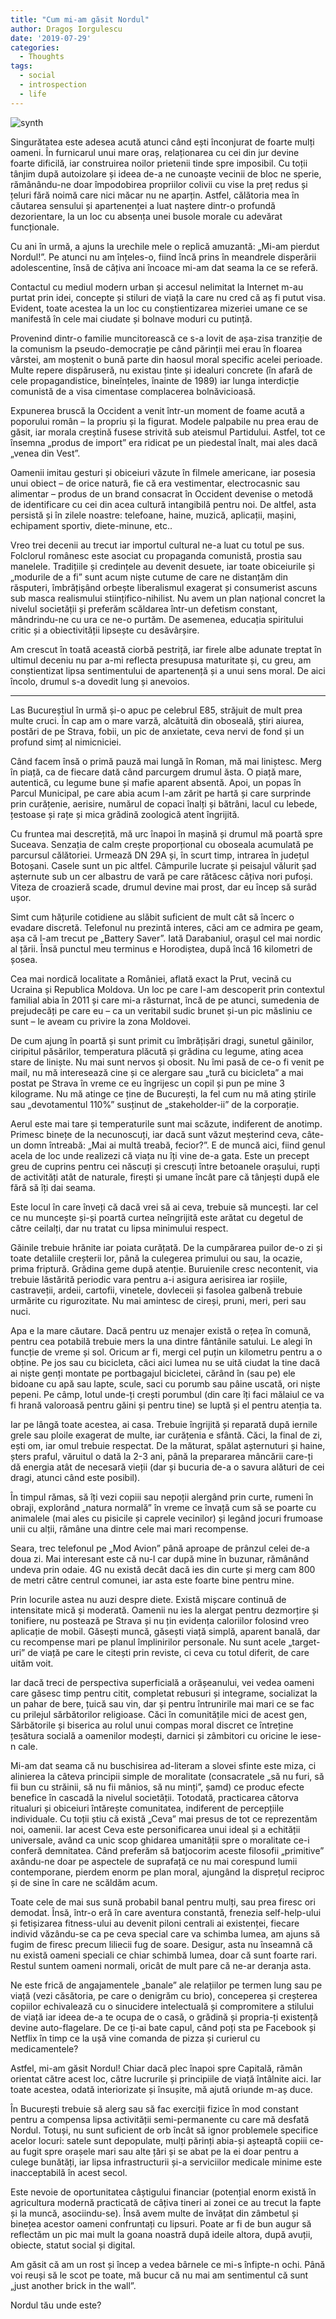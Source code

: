 ```yaml
---
title: "Cum mi-am găsit Nordul"
author: Dragoș Iorgulescu
date: '2019-07-29'
categories:
  - Thoughts
tags:
  - social
  - introspection
  - life
---
```


![synth](/images/horodistea.jpg)

Singurătatea este adesea acută atunci când ești înconjurat de foarte mulți oameni. În furnicarul unui mare oraș, relaționarea cu cei din jur devine foarte dificilă, iar construirea noilor prietenii tinde spre imposibil. Cu toții tânjim după autoizolare și ideea de-a ne cunoaște vecinii de bloc ne sperie, rămânându-ne doar împodobirea propriilor colivii cu vise la preț redus și țeluri fără noimă care nici măcar nu ne aparțin. Astfel, călătoria mea în căutarea sensului și apartenenței a luat naștere dintr-o profundă dezorientare, la un loc cu absența unei busole morale cu adevărat funcționale.

Cu ani în urmă, a ajuns la urechile mele o replică amuzantă: „Mi-am pierdut Nordul!”. Pe atunci nu am înțeles-o, fiind încă prins în meandrele disperării adolescentine, însă de câțiva ani încoace mi-am dat seama la ce se referă.

Contactul cu mediul modern urban și accesul nelimitat la Internet m-au purtat prin idei, concepte și stiluri de viață la care nu cred că aș fi putut visa. Evident, toate acestea la un loc cu conștientizarea mizeriei umane ce se manifestă în cele mai ciudate și bolnave moduri cu putință.

Provenind dintr-o familie muncitorească ce s-a lovit de așa-zisa tranziție de la comunism la pseudo-democrație pe când părinții mei erau în floarea vârstei, am moștenit o bună parte din haosul moral specific acelei perioade. Multe repere dispăruseră, nu existau ținte și idealuri concrete (în afară de cele propagandistice, bineînțeles, înainte de 1989) iar lunga interdicție comunistă de a visa cimentase complacerea bolnăvicioasă.

Expunerea bruscă la Occident a venit într-un moment de foame acută a poporului român – la propriu și la figurat. Modele palpabile nu prea erau de găsit, iar morala creștină fusese strivită sub ateismul Partidului. Astfel, tot ce însemna „produs de import” era ridicat pe un piedestal înalt, mai ales dacă „venea din Vest”.

Oamenii imitau gesturi și obiceiuri văzute în filmele americane, iar posesia unui obiect – de orice natură, fie că era vestimentar, electrocasnic sau alimentar – produs de un brand consacrat în Occident devenise o metodă de identificare cu cei din acea cultură intangibilă pentru noi. De altfel, asta persistă și în zilele noastre: telefoane, haine, muzică, aplicații, mașini, echipament sportiv, diete-minune, etc..

Vreo trei decenii au trecut iar importul cultural ne-a luat cu totul pe sus. Folclorul românesc este asociat cu propaganda comunistă, prostia sau manelele. Tradițiile și credințele au devenit desuete, iar toate obiceiurile și „modurile de a fi” sunt acum niște cutume de care ne distanțăm din răsputeri, îmbrățișând orbește liberalismul exagerat și consumerist ascuns sub masca realismului stiințifico-nihilist. Nu avem un plan național concret la nivelul societății și preferăm scăldarea într-un defetism constant, mândrindu-ne cu ura ce ne-o purtăm. De asemenea, educația spiritului critic și a obiectivității lipsește cu desăvârșire.

Am crescut în toată această ciorbă pestriță, iar firele albe adunate treptat în ultimul deceniu nu par a-mi reflecta presupusa maturitate și, cu greu, am conștientizat lipsa sentimentului de apartenență și a unui sens moral. De aici încolo, drumul s-a dovedit lung și anevoios.

*** 

Las Bucureștiul în urmă și-o apuc pe celebrul E85, străjuit de mult prea multe cruci. În cap am o mare varză, alcătuită din oboseală, știri aiurea, postări de pe Strava, fobii, un pic de anxietate, ceva nervi de fond și un profund simț al nimicniciei.

Când facem însă o primă pauză mai lungă în Roman, mă mai liniștesc. Merg în piață, ca de fiecare dată când parcurgem drumul ăsta. O piață mare, autentică, cu legume bune și mafie aparent absentă. Apoi, un popas în Parcul Municipal, pe care abia acum l-am zărit pe hartă și care surprinde prin curățenie, aerisire, numărul de copaci înalți și bătrâni, lacul cu lebede, țestoase și rațe și mica grădină zoologică atent îngrijită.

Cu fruntea mai descrețită, mă urc înapoi în mașină și drumul mă poartă spre Suceava. Senzația de calm crește proporțional cu oboseala acumulată pe parcursul călătoriei. Urmează DN 29A și, în scurt timp, intrarea în județul Botoșani. Casele sunt un pic altfel. Câmpurile lucrate și peisajul vălurit șad așternute sub un cer albastru de vară pe care rătăcesc câțiva nori pufoși. Viteza de croazieră scade, drumul devine mai prost, dar eu încep să surâd ușor.

Simt cum hățurile cotidiene au slăbit suficient de mult cât să încerc o evadare discretă. Telefonul nu prezintă interes, căci am ce admira pe geam, așa că l-am trecut pe „Battery Saver”. Iată Darabaniul, orașul cel mai nordic al țării. Însă punctul meu terminus e Horodiștea, după încă 16 kilometri de șosea.

Cea mai nordică localitate a României, aflată exact la Prut, vecină cu Ucraina și Republica Moldova. Un loc pe care l-am descoperit prin contextul familial abia în 2011 și care mi-a răsturnat, încă de pe atunci, sumedenia de prejudecăți pe care eu – ca un veritabil sudic brunet și-un pic măsliniu ce sunt – le aveam cu privire la zona Moldovei.

De cum ajung în poartă și sunt primit cu îmbrățișări dragi, sunetul găinilor, ciripitul păsărilor, temperatura plăcută și grădina cu legume, ating acea stare de liniște. Nu mai sunt nervos și obosit. Nu îmi pasă de ce-o fi venit pe mail, nu mă interesează cine și ce alergare sau „tură cu bicicleta” a mai postat pe Strava în vreme ce eu îngrijesc un copil și pun pe mine 3 kilograme. Nu mă atinge ce ține de București, la fel cum nu mă ating știrile sau „devotamentul 110%” susținut de „stakeholder-ii” de la corporație.

Aerul este mai tare și temperaturile sunt mai scăzute, indiferent de anotimp. Primesc binețe de la necunoscuți, iar dacă sunt văzut meșterind ceva, câte-un domn întreabă: „Mai ai multă treabă, fecior?”. E de muncă aici, fiind genul acela de loc unde realizezi că viața nu îți vine de-a gata. Este un precept greu de cuprins pentru cei născuți și crescuți între betoanele orașului, rupți de activități atât de naturale, firești și umane încât pare că tânjești după ele fără să îți dai seama.

Este locul în care înveți că dacă vrei să ai ceva, trebuie să muncești. Iar cel ce nu muncește și-și poartă curtea neîngrijită este arătat cu degetul de către ceilalți, dar nu tratat cu lipsa minimului respect.

Găinile trebuie hrănite iar poiata curățată. De la cumpărarea puilor de-o zi și toate detaliile creșterii lor, până la culegerea primului ou sau, la ocazie, prima friptură. Grădina geme după atenție. Buruienile cresc necontenit, via trebuie lăstărită periodic vara pentru a-i asigura aerisirea iar roșiile, castraveții, ardeii, cartofii, vinetele, dovleceii și fasolea galbenă trebuie urmărite cu rigurozitate. Nu mai amintesc de cireși, pruni, meri, peri sau nuci.

Apa e la mare căutare. Dacă pentru uz menajer există o rețea în comună, pentru cea potabilă trebuie mers la una dintre fântânile satului. Le alegi în funcție de vreme și sol. Oricum ar fi, mergi cel puțin un kilometru pentru a o obține. Pe jos sau cu bicicleta, căci aici lumea nu se uită ciudat la tine dacă ai niște genți montate pe portbagajul bicicletei, cărând în (sau pe) ele bidoane cu apă sau lapte, scule, saci cu porumb sau pâine uscată, ori niște pepeni. Pe câmp, lotul unde-ți crești porumbul (din care îți faci mălaiul ce va fi hrană valoroasă pentru găini și pentru tine) se luptă și el pentru atenția ta.

Iar pe lângă toate acestea, ai casa. Trebuie îngrijită și reparată după iernile grele sau ploile exagerat de multe, iar curățenia e sfântă. Căci, la final de zi, ești om, iar omul trebuie respectat. De la măturat, spălat așternuturi și haine, șters praful, văruitul o dată la 2-3 ani, până la prepararea mâncării care-ți dă energia atât de necesară vieții (dar și bucuria de-a o savura alături de cei dragi, atunci când este posibil).

În timpul rămas, să îți vezi copiii sau nepoții alergând prin curte, rumeni în obraji, explorând „natura normală” în vreme ce învață cum să se poarte cu animalele (mai ales cu pisicile și caprele vecinilor) și legând jocuri frumoase unii cu alții, rămâne una dintre cele mai mari recompense.

Seara, trec telefonul pe „Mod Avion” până aproape de prânzul celei de-a doua zi. Mai interesant este că nu-l car după mine în buzunar, rămânând undeva prin odaie. 4G nu există decât dacă ies din curte și merg cam 800 de metri către centrul comunei, iar asta este foarte bine pentru mine.

Prin locurile astea nu auzi despre diete. Există mișcare continuă de intensitate mică și moderată. Oamenii nu ies la alergat pentru dezmorțire și tonifiere, nu postează pe Strava și nu țin evidența caloriilor folosind vreo aplicație de mobil. Găsești muncă, găsești viață simplă, aparent banală, dar cu recompense mari pe planul împlinirilor personale. Nu sunt acele „target-uri” de viață pe care le citești prin reviste, ci ceva cu totul diferit, de care uităm voit.

Iar dacă treci de perspectiva superficială a orășeanului, vei vedea oameni care găsesc timp pentru citit, completat rebusuri și integrame, socializat la un pahar de bere, țuică sau vin, dar și pentru întrunirile mai mari ce se fac cu prilejul sărbătorilor religioase. Căci în comunitățile mici de acest gen, Sărbătorile și biserica au rolul unui compas moral discret ce întreține țesătura socială a oamenilor modești, darnici și zâmbitori cu oricine le iese-n cale.

Mi-am dat seama că nu buschisirea ad-literam a slovei sfinte este miza, ci alinierea la câteva principii simple de moralitate (consacratele „să nu furi, să fii bun cu străinii, să nu fii mânios, să nu minți”, șamd) ce produc efecte benefice în cascadă la nivelul societății. Totodată, practicarea câtorva ritualuri și obiceiuri întărește comunitatea, indiferent de percepțiile individuale. Cu toții știu că există „Ceva” mai presus de tot ce reprezentăm noi, oamenii. Iar acest Ceva este personificarea unui ideal și a echității universale, având ca unic scop ghidarea umanității spre o moralitate ce-i conferă demnitatea. Când preferăm să batjocorim aceste filosofii „primitive” axându-ne doar pe aspectele de suprafață ce nu mai corespund lumii contemporane, pierdem enorm pe plan moral, ajungând la disprețul reciproc și de sine în care ne scăldăm acum.

Toate cele de mai sus sună probabil banal pentru mulți, sau prea firesc ori demodat. Însă, într-o eră în care aventura constantă, frenezia self-help-ului și fetișizarea fitness-ului au devenit piloni centrali ai existenței, fiecare individ văzându-se ca pe ceva special care va schimba lumea, am ajuns să fugim de firesc precum liliecii fug de soare. Desigur, asta nu înseamnă că nu există oameni speciali ce chiar schimbă lumea, doar că sunt foarte rari. Restul suntem oameni normali, oricât de mult pare că ne-ar deranja asta.

Ne este frică de angajamentele „banale” ale relațiilor pe termen lung sau pe viață (vezi căsătoria, pe care o denigrăm cu brio), conceperea și creșterea copiilor echivalează cu o sinucidere intelectuală și compromitere a stilului de viață iar ideea de-a te ocupa de o casă, o grădină și propria-ți existență devine auto-flagelare. De ce ți-ai bate capul, când poți sta pe Facebook și Netflix în timp ce la ușă vine comanda de pizza și curierul cu medicamentele?

Astfel, mi-am găsit Nordul! Chiar dacă plec înapoi spre Capitală, rămân orientat către acest loc, către lucrurile și principiile de viață întâlnite aici. Iar toate acestea, odată interiorizate și însușite, mă ajută oriunde m-aș duce.

În București trebuie să alerg sau să fac exerciții fizice în mod constant pentru a compensa lipsa activității semi-permanente cu care mă desfată Nordul. Totuși, nu sunt suficient de orb încât să ignor problemele specifice acelor locuri: satele sunt depopulate, mulți părinți abia-și așteaptă copiii ce-au fugit spre orașele mari sau alte țări și se abat pe la ei doar pentru a culege bunătăți, iar lipsa infrastructurii și-a serviciilor medicale minime este inacceptabilă în acest secol.

Este nevoie de oportunitatea câștigului financiar (potențial enorm există în agricultura modernă practicată de câțiva tineri ai zonei ce au trecut la fapte și la muncă, asociindu-se). Însă avem multe de învățat din zâmbetul și binețea acestor oameni confruntați cu lipsuri. Poate ar fi de bun augur să reflectăm un pic mai mult la goana noastră după ideile altora, după avuții, obiecte, statut social și digital.

Am găsit că am un rost și încep a vedea bârnele ce mi-s înfipte-n ochi. Până voi reuși să le scot pe toate, mă bucur că nu mai am sentimentul că sunt „just another brick in the wall”.

Nordul tău unde este?